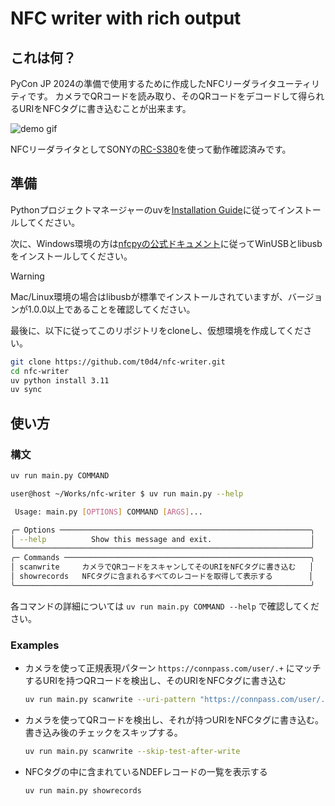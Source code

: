# NFC writer with rich output

## これは何？

PyCon JP 2024の準備で使用するために作成したNFCリーダライタユーティリティです。
カメラでQRコードを読み取り、そのQRコードをデコードして得られるURIをNFCタグに書き込むことが出来ます。

![demo gif](https://github.com/user-attachments/assets/1956be69-70a9-45ed-aff1-19af2ffa8f66)

NFCリーダライタとしてSONYの[RC-S380](https://www.sony.co.jp/Products/felica/consumer/products/RC-S380.html)を使って動作確認済みです。

## 準備

Pythonプロジェクトマネージャーのuvを[Installation Guide](https://github.com/astral-sh/uv?tab=readme-ov-file#installation)に従ってインストールしてください。

次に、Windows環境の方は[nfcpyの公式ドキュメント](https://nfcpy.readthedocs.io/en/latest/topics/get-started.html)に従ってWinUSBとlibusbをインストールしてください。

> [!WARNING]
> Mac/Linux環境の場合はlibusbが標準でインストールされていますが、バージョンが1.0.0以上であることを確認してください。

最後に、以下に従ってこのリポジトリをcloneし、仮想環境を作成してください。

```bash
git clone https://github.com/t0d4/nfc-writer.git
cd nfc-writer
uv python install 3.11
uv sync
```

## 使い方

### 構文

```bash
uv run main.py COMMAND
```

```bash
user@host ~/Works/nfc-writer $ uv run main.py --help

 Usage: main.py [OPTIONS] COMMAND [ARGS]...

╭─ Options ────────────────────────────────────────────────────────╮
│ --help          Show this message and exit.                      │
╰──────────────────────────────────────────────────────────────────╯
╭─ Commands ───────────────────────────────────────────────────────╮
│ scanwrite     カメラでQRコードをスキャンしてそのURIをNFCタグに書き込む   │
│ showrecords   NFCタグに含まれるすべてのレコードを取得して表示する        │
╰──────────────────────────────────────────────────────────────────╯
```


各コマンドの詳細については `uv run main.py COMMAND --help` で確認してください。

### Examples

- カメラを使って正規表現パターン `https://connpass.com/user/.+` にマッチするURIを持つQRコードを検出し、そのURIをNFCタグに書き込む
    ```bash
    uv run main.py scanwrite --uri-pattern "https://connpass.com/user/.+"
    ```
- カメラを使ってQRコードを検出し、それが持つURIをNFCタグに書き込む。書き込み後のチェックをスキップする。
    ```bash
    uv run main.py scanwrite --skip-test-after-write
    ```
- NFCタグの中に含まれているNDEFレコードの一覧を表示する
    ```bash
    uv run main.py showrecords
    ```